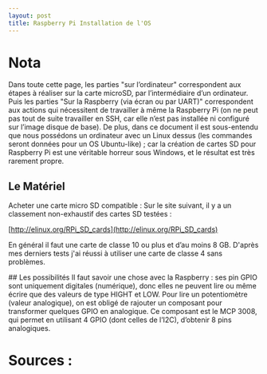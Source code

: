 ```yaml
---
layout: post
title: Raspberry Pi Installation de l'OS
---
```

# Nota
Dans toute cette page, les parties "sur l’ordinateur" correspondent aux étapes à réaliser sur la carte microSD, par l’intermédiaire d’un ordinateur. Puis les parties "Sur la Raspberry (via écran ou par UART)" correspondent aux actions qui nécessitent de travailler à même la Raspberry Pi (on ne peut pas tout de suite travailler en SSH, car elle n’est pas installée ni
configuré sur l’image disque de base). 
De plus, dans ce document il est sous-entendu que nous possédons un ordinateur avec un Linux dessus (les commandes seront données pour un OS Ubuntu-like) ; car la création de cartes SD pour Raspberry Pi est une véritable horreur sous Windows, et le résultat est très rarement propre.


## Le Matériel
Acheter une carte micro SD compatible : Sur le site suivant, il y a un classement non-exhaustif des cartes SD testées :

[http://elinux.org/RPi_SD_cards](http://elinux.org/RPi_SD_cards)

En général il faut une carte de classe 10 ou plus et d’au moins 8 GB. D'après mes derniers tests j'ai réussi à utiliser une carte de classe 4 sans problèmes.

## Les possibilités
Il faut savoir une chose avec la Raspberry : ses pin GPIO sont uniquement digitales (numérique), donc elles ne peuvent lire ou même écrire que des valeurs de type HIGHT et LOW. 
Pour lire un potentiomètre (valeur analogique), on est obligé de rajouter un composant pour transformer quelques GPIO en analogique. Ce composant est le MCP 3008, qui permet en utilisant 4 GPIO (dont celles de l’I2C), d’obtenir 8 pins analogiques.


# Sources :
